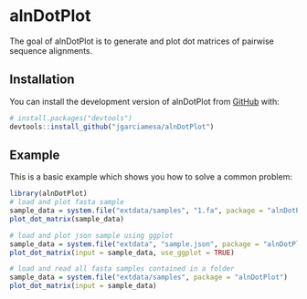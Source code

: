 
# alnDotPlot

<!-- badges: start -->
<!-- badges: end -->

The goal of alnDotPlot is to generate and plot dot matrices of pairwise sequence alignments.

## Installation

You can install the development version of alnDotPlot from [GitHub](https://github.com/) with:

``` r
# install.packages("devtools")
devtools::install_github("jgarciamesa/alnDotPlot")
```

## Example

This is a basic example which shows you how to solve a common problem:

``` r
library(alnDotPlot)
# load and plot fasta sample
sample_data = system.file("extdata/samples", "1.fa", package = "alnDotPlot")
plot_dot_matrix(sample_data)

# load and plot json sample using ggplot
sample_data = system.file("extdata", "sample.json", package = "alnDotPlot")
plot_dot_matrix(input = sample_data, use_ggplot = TRUE)

# load and read all fasta samples contained in a folder
sample_data = system.file("extdata/samples", package = "alnDotPlot")
plot_dot_matrix(input = sample_data)
```


